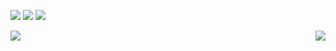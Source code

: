 <p align="left" min-width="100%" max-width="100%" width="100%" position="fixed" display="block">

  <a href="https://www.linkedin.com/in/victor-hugo-goncalves-0a439a140" alt="Linkedin" target="_blank">
  <img src="https://img.shields.io/badge/-Linkedin-0e76a8?style=flat-square&logo=Linkedin&logoColor=white&link=https://www.linkedin.com/in/victor-hugo-goncalves-0a439a140/" /></a>

  <a href="https://www.facebook.com/victor.goncalvesB" alt="Facebook" target="_blank">
  <img src="https://img.shields.io/badge/-Facebook-3b5998?style=flat-square&labelColor=3b5998&logo=facebook&logoColor=white&link=https://www.facebook.com/victor.goncalvesB"/></a>

  <a href="https://www.instagram.com/victorhgbb" alt="Instagram" target="_blank">
  <img src="https://img.shields.io/badge/-Instagram-DF0174?style=flat-square&labelColor=DF0174&logo=instagram&logoColor=white&link=https://www.instagram.com/victorhgbb"/></a>
</p>

<div align="left">
  <img align="left" src="https://github-readme-stats.vercel.app/api?username=victorbgh&theme=dracula&show_icons=true" />
</div>
<div align="right">
  <img align="right" src="https://github-readme-stats.vercel.app/api/top-langs/?username=victorbgh&langs_count=8" />
</div>



